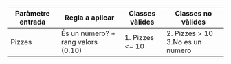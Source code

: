 | Paràmetre entrada | Regla a aplicar | Classes vàlides | Classes no vàlides |
| ----------- | ----------- | ----------- | ----------- |
| Pizzes | És un número? + rang valors (0.10) | 1. Pizzes <= 10 | 2. Pizzes > 10  3.No es un numero |
